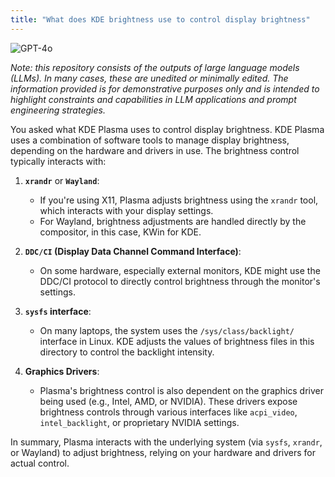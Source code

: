 ```yaml
---
title: "What does KDE brightness use to control display brightness"
---
```

![GPT-4o](https://img.shields.io/badge/GPT--4o-3333FF?style=for-the-badge&logo=openai&logoColor=white)



*Note: this repository consists of the outputs of large language models (LLMs). In many cases, these are unedited or minimally edited. The information provided is for demonstrative purposes only and is intended to highlight constraints and capabilities in LLM applications and prompt engineering strategies.*


You asked what KDE Plasma uses to control display brightness. KDE Plasma uses a combination of software tools to manage display brightness, depending on the hardware and drivers in use. The brightness control typically interacts with:

1. **`xrandr`** or **`Wayland`**: 
   - If you're using X11, Plasma adjusts brightness using the `xrandr` tool, which interacts with your display settings. 
   - For Wayland, brightness adjustments are handled directly by the compositor, in this case, KWin for KDE.

2. **`DDC/CI` (Display Data Channel Command Interface)**: 
   - On some hardware, especially external monitors, KDE might use the DDC/CI protocol to directly control brightness through the monitor's settings.

3. **`sysfs` interface**:
   - On many laptops, the system uses the `/sys/class/backlight/` interface in Linux. KDE adjusts the values of brightness files in this directory to control the backlight intensity.

4. **Graphics Drivers**:
   - Plasma's brightness control is also dependent on the graphics driver being used (e.g., Intel, AMD, or NVIDIA). These drivers expose brightness controls through various interfaces like `acpi_video`, `intel_backlight`, or proprietary NVIDIA settings.

In summary, Plasma interacts with the underlying system (via `sysfs`, `xrandr`, or Wayland) to adjust brightness, relying on your hardware and drivers for actual control.